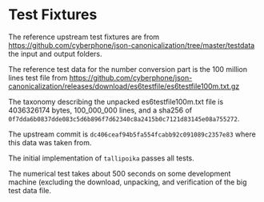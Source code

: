 # Test Fixtures

The reference upstream test fixtures are from <https://github.com/cyberphone/json-canonicalization/tree/master/testdata>
the input and output folders.

The reference test data for the number conversion part is the 100 million lines test file from
<https://github.com/cyberphone/json-canonicalization/releases/download/es6testfile/es6testfile100m.txt.gz>

The taxonomy describing the unpacked es6testfile100m.txt file is 4036326174 bytes, 100_000_000 lines, and
a sha256 of `0f7dda6b0837dde083c5d6b896f7d62340c8a2415b0c7121d83145e08a755272`.

The upstream commit is `dc406ceaf94b5fa554fcabb92c091089c2357e83` where this data was taken from.

The initial implementation of `tallipoika` passes all tests.

The numerical test takes about 500 seconds on some development machine (excluding the download, unpacking, and verification
of the big test data file. 
